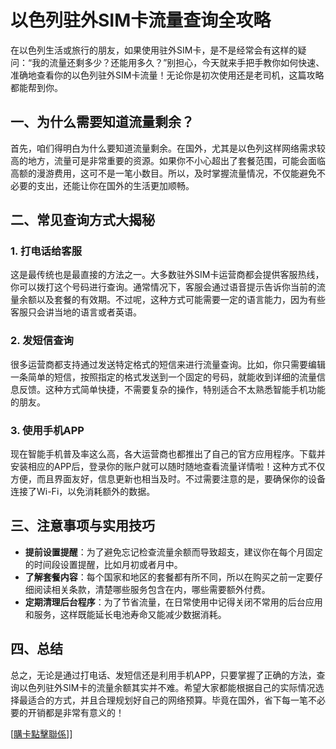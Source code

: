 # 以色列驻外SIM卡流量查询全攻略

在以色列生活或旅行的朋友，如果使用驻外SIM卡，是不是经常会有这样的疑问：“我的流量还剩多少？还能用多久？”别担心，今天就来手把手教你如何快速、准确地查看你的以色列驻外SIM卡流量！无论你是初次使用还是老司机，这篇攻略都能帮到你。

## 一、为什么需要知道流量剩余？

首先，咱们得明白为什么要知道流量剩余。在国外，尤其是以色列这样网络需求较高的地方，流量可是非常重要的资源。如果你不小心超出了套餐范围，可能会面临高额的漫游费用，这可不是一笔小数目。所以，及时掌握流量情况，不仅能避免不必要的支出，还能让你在国外的生活更加顺畅。

## 二、常见查询方式大揭秘

### 1. 打电话给客服
这是最传统也是最直接的方法之一。大多数驻外SIM卡运营商都会提供客服热线，你可以拨打这个号码进行查询。通常情况下，客服会通过语音提示告诉你当前的流量余额以及套餐的有效期。不过呢，这种方式可能需要一定的语言能力，因为有些客服只会讲当地的语言或者英语。

### 2. 发短信查询
很多运营商都支持通过发送特定格式的短信来进行流量查询。比如，你只需要编辑一条简单的短信，按照指定的格式发送到一个固定的号码，就能收到详细的流量信息反馈。这种方式简单快捷，不需要复杂的操作，特别适合不太熟悉智能手机功能的朋友。

### 3. 使用手机APP
现在智能手机普及率这么高，各大运营商也都推出了自己的官方应用程序。下载并安装相应的APP后，登录你的账户就可以随时随地查看流量详情啦！这种方式不仅方便，而且界面友好，信息更新也相当及时。不过需要注意的是，要确保你的设备连接了Wi-Fi，以免消耗额外的数据。

## 三、注意事项与实用技巧

- **提前设置提醒**：为了避免忘记检查流量余额而导致超支，建议你在每个月固定的时间段设置提醒，比如月初或者月中。
- **了解套餐内容**：每个国家和地区的套餐都有所不同，所以在购买之前一定要仔细阅读相关条款，清楚哪些服务包含在内，哪些需要额外付费。
- **定期清理后台程序**：为了节省流量，在日常使用中记得关闭不常用的后台应用和服务，这样既能延长电池寿命又能减少数据消耗。

## 四、总结

总之，无论是通过打电话、发短信还是利用手机APP，只要掌握了正确的方法，查询以色列驻外SIM卡的流量余额其实并不难。希望大家都能根据自己的实际情况选择最适合的方式，并且合理规划好自己的网络预算。毕竟在国外，省下每一笔不必要的开销都是非常有意义的！

[[購卡點擊聯係](https://t.me/s/esim1088)]]
